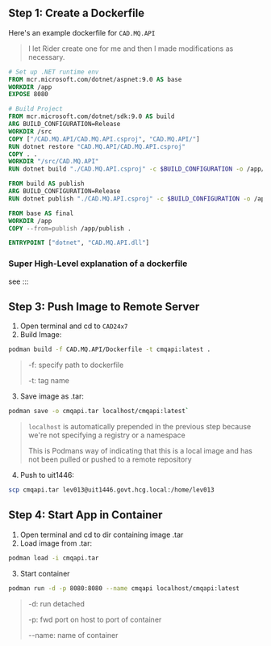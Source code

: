 ## Step 1: Create a Dockerfile 
Here's an example dockerfile for `CAD.MQ.API`
> I let Rider create one for me and then I made modifications as necessary.

```dockerfile
# Set up .NET runtime env
FROM mcr.microsoft.com/dotnet/aspnet:9.0 AS base
WORKDIR /app
EXPOSE 8080

# Build Project
FROM mcr.microsoft.com/dotnet/sdk:9.0 AS build
ARG BUILD_CONFIGURATION=Release
WORKDIR /src 
COPY ["/CAD.MQ.API/CAD.MQ.API.csproj", "CAD.MQ.API/"]
RUN dotnet restore "CAD.MQ.API/CAD.MQ.API.csproj"
COPY . .
WORKDIR "/src/CAD.MQ.API"
RUN dotnet build "./CAD.MQ.API.csproj" -c $BUILD_CONFIGURATION -o /app/build

FROM build AS publish
ARG BUILD_CONFIGURATION=Release
RUN dotnet publish "./CAD.MQ.API.csproj" -c $BUILD_CONFIGURATION -o /app/publish /p:UseAppHost=false

FROM base AS final
WORKDIR /app
COPY --from=publish /app/publish .

ENTRYPOINT ["dotnet", "CAD.MQ.API.dll"]
```

### Super High-Level explanation of a dockerfile

see :::

## Step 3: Push Image to Remote Server
1. Open terminal and cd to `CAD24x7`
2. Build Image: 
```bash
podman build -f CAD.MQ.API/Dockerfile -t cmqapi:latest .
```
> -f: specify path to dockerfile
>
> -t: tag name

3. Save image as .tar:
```bash
podman save -o cmqapi.tar localhost/cmqapi:latest`
```
> `localhost` is automatically prepended in the previous step because we're not specifying a registry or a namespace
>
> This is Podmans way of indicating that this is a local image and has not been pulled or pushed to a remote repository

4. Push to uit1446:
```bash
scp cmqapi.tar lev013@uit1446.govt.hcg.local:/home/lev013
```

## Step 4: Start App in Container
1. Open terminal and cd to dir containing image .tar
2. Load image from .tar:
```bash
podman load -i cmqapi.tar
```
3. Start container
```bash
podman run -d -p 8080:8080 --name cmqapi localhost/cmqapi:latest
```
> -d: run detached
> 
> -p: fwd port on host to port of container
> 
> --name: name of container
